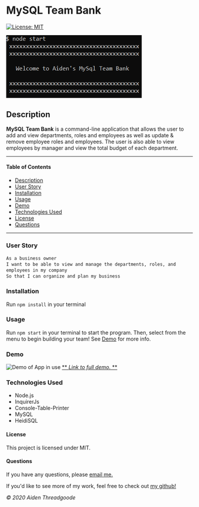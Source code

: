 
# MySQL Team Bank 
[![License: MIT](https://img.shields.io/badge/License-MIT-green.svg)](https://choosealicense.com/licenses/mit/)

![Image of Terminal Start Screen](./images/start-screen.png)
    
## Description
**MySQL Team Bank** is a command-line application that allows the user to add and view departments, roles and employees as well as update & remove employee roles and employees. The user is also able to view employees by manager and view the total budget of each department.  

---

#### Table of Contents
- [Description](#description)
- [User Story](#user)
- [Installation](#installation)
- [Usage](#usage)
- [Demo](#demo)
- [Technologies Used](#technologies)
- [License](#license)
- [Questions](#questions)

---

### User Story

```
As a business owner
I want to be able to view and manage the departments, roles, and employees in my company
So that I can organize and plan my business
```

### Installation
Run ```npm install``` in your terminal


### Usage
Run ```npm start``` in your terminal to start the program. Then, select from the menu to begin building your team! See [Demo](#demo) for more info.


### Demo 
![Demo of App in use](./images/demo.gif)
[** *Link to full demo.* **](https://youtu.be/zi5_UMX_N_A)

### Technologies Used
- Node.js
- InquirerJs
- Console-Table-Printer
- MySQL
- HeidiSQL

#### License
This project is licensed under MIT. 

#### Questions
    
If you have any questions, please [email me.](mailto:aiden.threadgoode@gmail.com)

If you'd like to see more of my work, feel free to check out [my github!](https://github.com/a-thread)

*© 2020 Aiden Threadgoode*
    